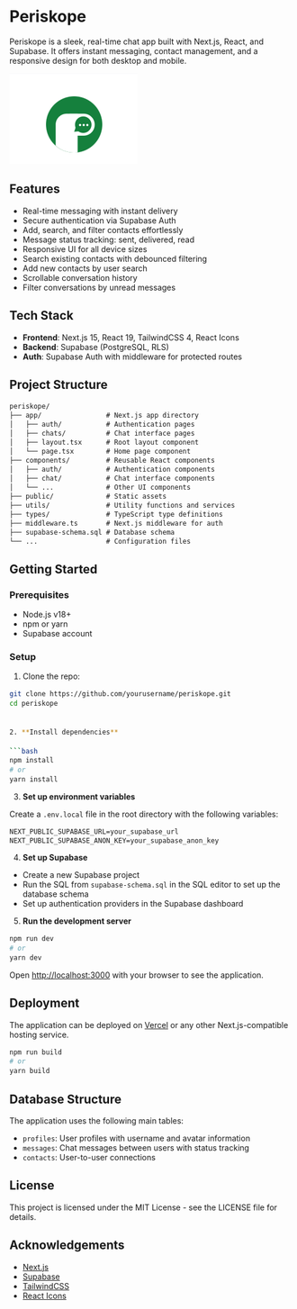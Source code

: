 # Periskope

Periskope is a sleek, real-time chat app built with Next.js, React, and Supabase. It offers instant messaging, contact management, and a responsive design for both desktop and mobile.

![Periskope Screenshot](public/screenshot.png)

## Features

- Real-time messaging with instant delivery  
- Secure authentication via Supabase Auth  
- Add, search, and filter contacts effortlessly  
- Message status tracking: sent, delivered, read  
- Responsive UI for all device sizes  
- Search existing contacts with debounced filtering  
- Add new contacts by user search  
- Scrollable conversation history  
- Filter conversations by unread messages  

## Tech Stack

- **Frontend**: Next.js 15, React 19, TailwindCSS 4, React Icons  
- **Backend**: Supabase (PostgreSQL, RLS)  
- **Auth**: Supabase Auth with middleware for protected routes  

## Project Structure

```
periskope/
├── app/                # Next.js app directory
│   ├── auth/           # Authentication pages
│   ├── chats/          # Chat interface pages
│   ├── layout.tsx      # Root layout component
│   └── page.tsx        # Home page component
├── components/         # Reusable React components
│   ├── auth/           # Authentication components
│   ├── chat/           # Chat interface components
│   └── ...             # Other UI components
├── public/             # Static assets
├── utils/              # Utility functions and services
├── types/              # TypeScript type definitions
├── middleware.ts       # Next.js middleware for auth
├── supabase-schema.sql # Database schema
└── ...                 # Configuration files
```


## Getting Started

### Prerequisites

- Node.js v18+  
- npm or yarn  
- Supabase account  

### Setup

1. Clone the repo:  
```bash
git clone https://github.com/yourusername/periskope.git
cd periskope


2. **Install dependencies**

```bash
npm install
# or
yarn install
```

3. **Set up environment variables**

Create a `.env.local` file in the root directory with the following variables:

```
NEXT_PUBLIC_SUPABASE_URL=your_supabase_url
NEXT_PUBLIC_SUPABASE_ANON_KEY=your_supabase_anon_key
```

4. **Set up Supabase**

- Create a new Supabase project
- Run the SQL from `supabase-schema.sql` in the SQL editor to set up the database schema
- Set up authentication providers in the Supabase dashboard

5. **Run the development server**

```bash
npm run dev
# or
yarn dev
```

Open [http://localhost:3000](http://localhost:3000) with your browser to see the application.

## Deployment

The application can be deployed on [Vercel](https://vercel.com/) or any other Next.js-compatible hosting service.

```bash
npm run build
# or
yarn build
```

## Database Structure

The application uses the following main tables:
- `profiles`: User profiles with username and avatar information
- `messages`: Chat messages between users with status tracking
- `contacts`: User-to-user connections

## License

This project is licensed under the MIT License - see the LICENSE file for details.

## Acknowledgements

- [Next.js](https://nextjs.org/)
- [Supabase](https://supabase.com/)
- [TailwindCSS](https://tailwindcss.com/)
- [React Icons](https://react-icons.github.io/react-icons/)
